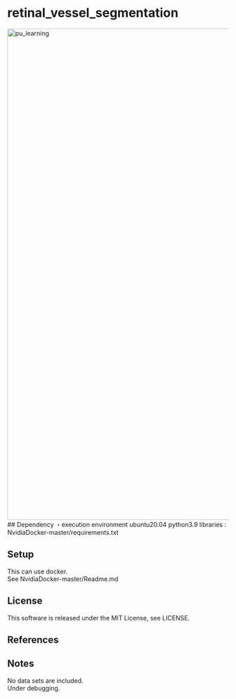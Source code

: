 # retinal_vessel_segmentation
<img width="1120" alt="pu_learning" src="https://user-images.githubusercontent.com/81740811/168010155-a9a1bb29-a22d-494b-8ceb-a7eee9f76574.png">
## Dependency
・execution environment  
ubuntu20.04  
python3.9  
libraries : NvidiaDocker-master/requirements.txt

## Setup
This can use docker.  
See NvidiaDocker-master/Readme.md

## License
This software is released under the MIT License, see LICENSE.

## References

## Notes
No data sets are included.   
Under debugging.  


